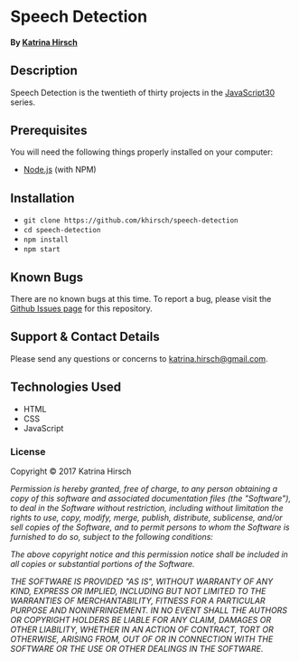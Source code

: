 # Speech Detection

#### By [Katrina Hirsch](https://github.com/khirsch)

## Description

Speech Detection is the twentieth of thirty projects in the [JavaScript30](https://javascript30.com/) series.

## Prerequisites

You will need the following things properly installed on your computer:

* [Node.js](https://nodejs.org/en/) (with NPM)

## Installation

* `git clone https://github.com/khirsch/speech-detection`
* `cd speech-detection`
* `npm install`
* `npm start`

## Known Bugs

There are no known bugs at this time. To report a bug, please visit the [Github Issues page](https://github.com/khirsch/speech-detection/issues) for this repository.

## Support & Contact Details

Please send any questions or concerns to katrina.hirsch@gmail.com.

## Technologies Used

* HTML
* CSS
* JavaScript

### License

Copyright &copy; 2017 Katrina Hirsch

_Permission is hereby granted, free of charge, to any person obtaining a copy of this software and associated documentation files (the "Software"), to deal in the Software without restriction, including without limitation the rights to use, copy, modify, merge, publish, distribute, sublicense, and/or sell copies of the Software, and to permit persons to whom the Software is furnished to do so, subject to the following conditions:_

_The above copyright notice and this permission notice shall be included in all copies or substantial portions of the Software._

_THE SOFTWARE IS PROVIDED "AS IS", WITHOUT WARRANTY OF ANY KIND, EXPRESS OR IMPLIED, INCLUDING BUT NOT LIMITED TO THE WARRANTIES OF MERCHANTABILITY, FITNESS FOR A PARTICULAR PURPOSE AND NONINFRINGEMENT. IN NO EVENT SHALL THE AUTHORS OR COPYRIGHT HOLDERS BE LIABLE FOR ANY CLAIM, DAMAGES OR OTHER LIABILITY, WHETHER IN AN ACTION OF CONTRACT, TORT OR OTHERWISE, ARISING FROM, OUT OF OR IN CONNECTION WITH THE SOFTWARE OR THE USE OR OTHER DEALINGS IN THE SOFTWARE._
